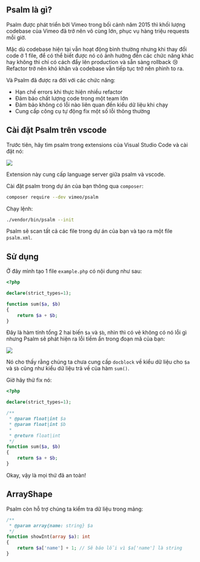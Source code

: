 ## Psalm là gì?

Psalm được phát triển bởi Vimeo trong bối cảnh năm 2015 thì khối lượng codebase của Vimeo đã trở nên vô cùng lớn, phục vụ hàng triệu requests mỗi giờ.

Mặc dù codebase hiện tại vẫn hoạt động bình thường nhưng khi thay đổi code ở 1 file, để có thể biết được nó có ảnh hưởng đến các chức năng khác hay không thì chỉ có cách đẩy lên production và sẵn sàng rollback 😢 Refactor trở nên khó khăn và codebase vẫn tiếp tục trở nên phình to ra.

Và Psalm đã được ra đời với các chức năng:

- Hạn chế errors khi thực hiện nhiều refactor
- Đảm bảo chất lượng code trong một team lớn
- Đảm bảo không có lỗi nào liên quan đến kiểu dữ liệu khi chạy
- Cung cấp công cụ tự động fix một số lỗi thông thường

## Cài đặt Psalm trên vscode

Trước tiên, hãy tìm psalm trong extensions của Visual Studio Code và cài đặt nó:

![](https://imgur.com/gd8ZKXt.png)

Extension này cung cấp language server giữa psalm và vscode.

Cài đặt psalm trong dự án của bạn thông qua `composer`:

```bash
composer require --dev vimeo/psalm
```

Chạy lệnh:

```bash
./vendor/bin/psalm --init
```

Psalm sẽ scan tất cả các file trong dự án của bạn và tạo ra một file `psalm.xml`.

## Sử dụng

Ở đây mình tạo 1 file `example.php` có nội dung như sau:

```php
<?php

declare(strict_types=1);

function sum($a, $b)
{
    return $a + $b;
}
```

Đây là hàm tính tổng 2 hai biến `$a` và `$b`, nhìn thì có vẻ không có nó lỗi gì nhưng Psalm sẽ phát hiện ra lỗi tiềm ẩn trong đoạn mã của bạn:

![](https://imgur.com/wPLsOU7.png)

Nó cho thấy rằng chúng ta chưa cung cấp `docblock` về kiểu dữ liệu cho `$a` và `$b` cũng như kiểu dữ liệu trả về của hàm `sum()`.

Giờ hãy thử fix nó:

```php
<?php

declare(strict_types=1);

/**
 * @param float|int $a
 * @param float|int $b
 *
 * @return float|int
 */
function sum($a, $b)
{
    return $a + $b;
}
```

Okay, vậy là mọi thứ đã an toàn!

## ArrayShape

Psalm còn hỗ trợ chúng ta kiểm tra dữ liệu trong mảng:

```php
/**
 * @param array{name: string} $a
 */
function showInt(array $a): int
{
    return $a['name'] + 1; // Sẽ báo lỗi vì $a['name'] là string
}
```
